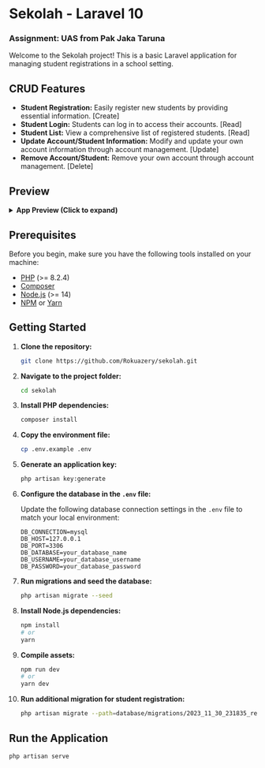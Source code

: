 # Sekolah - Laravel 10

### Assignment: UAS from Pak Jaka Taruna

Welcome to the Sekolah project! This is a basic Laravel application for managing student registrations in a school setting.

## CRUD Features
- **Student Registration:** Easily register new students by providing essential information. [Create]
- **Student Login:** Students can log in to access their accounts. [Read]
- **Student List:** View a comprehensive list of registered students. [Read]
- **Update Account/Student Information:** Modify and update your own account information through account management. [Update]
- **Remove Account/Student:** Remove your own account through account management. [Delete]

## Preview
  <details>
      <summary><strong>App Preview (Click to expand)</strong></summary>
      <br/>
      <p>
      <image width="350" src="https://github.com/Rokuazery/sekolah/assets/48817307/2fafd365-81a4-4388-a58c-18bb2acfc27f"/>
      <image width="350" src="https://github.com/Rokuazery/sekolah/assets/48817307/7dcc8d1b-ca99-403e-a28e-d7f1a454c718"/>
      <image width="350" src="https://github.com/Rokuazery/sekolah/assets/48817307/a6b90cf1-5e1c-4611-b24b-7fb22d2c07d0"/>
      <image width="350" src="https://github.com/Rokuazery/sekolah/assets/48817307/323b28e3-39e5-44bb-a6c7-f89f8ff55112"/>
      <image width="350" src="https://github.com/Rokuazery/sekolah/assets/48817307/51be4acc-4de6-4f26-94aa-af5102dc8e8b"/>
      </p>
    </details>

## Prerequisites

Before you begin, make sure you have the following tools installed on your machine:

- [PHP](https://www.php.net/) (>= 8.2.4)
- [Composer](https://getcomposer.org/)
- [Node.js](https://nodejs.org/) (>= 14)
- [NPM](https://www.npmjs.com/) or [Yarn](https://yarnpkg.com/)

## Getting Started

1. **Clone the repository:**

    ```bash
    git clone https://github.com/Rokuazery/sekolah.git
    ```

2. **Navigate to the project folder:**

    ```bash
    cd sekolah
    ```

3. **Install PHP dependencies:**

    ```bash
    composer install
    ```

4. **Copy the environment file:**

    ```bash
    cp .env.example .env
    ```

5. **Generate an application key:**

    ```bash
    php artisan key:generate
    ```

6. **Configure the database in the `.env` file:**

    Update the following database connection settings in the `.env` file to match your local environment:

    ```dotenv
    DB_CONNECTION=mysql
    DB_HOST=127.0.0.1
    DB_PORT=3306
    DB_DATABASE=your_database_name
    DB_USERNAME=your_database_username
    DB_PASSWORD=your_database_password
    ```

7. **Run migrations and seed the database:**

    ```bash
    php artisan migrate --seed
    ```

8. **Install Node.js dependencies:**

    ```bash
    npm install
    # or
    yarn
    ```

9. **Compile assets:**

    ```bash
    npm run dev
    # or
    yarn dev
    ```

10. **Run additional migration for student registration:**

    ```bash
    php artisan migrate --path=database/migrations/2023_11_30_231835_registrasi_siswa.php
    ```

## Run the Application

```bash
php artisan serve
  ```

